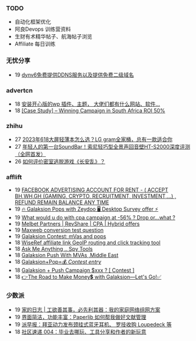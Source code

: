 ### TODO
-  自动化框架优化
-  阿良Devops 训练营资料
-  生财有术精华帖子、航海帖子浏览
-  Affiliate 每日训练

### 无忧分享
<!-- ruyo:START -->
-  19 [dynv6免费提供DDNS服务以及提供免费二级域名](https://51.ruyo.net/18430.html)<!-- ruyo:END -->

### advertcn
<!-- advertcn:START -->
-  18 [安装开心版的wp 插件、主题， 大佬们都有什么网站、软件...](https://www.advertcn.com/forum.php?mod=viewthread&tid=111253)
-  18 [[Case Study] – Winning Campaign in South Africa ROI 50%](https://www.advertcn.com/forum.php?mod=viewthread&tid=111251)<!-- advertcn:END -->

### zhihu
<!-- zhihu:START -->
-  27 [2023年618大屏轻薄本怎么选？LG gram全家桶，总有一款适合你](http://zhuanlan.zhihu.com/p/632641888?utm_campaign=rss&utm_medium=rss&utm_source=rss&utm_content=title)
-  27 [年轻人的第一台SoundBar！索尼轻巧型全景声回音壁HT-S2000深度评测（全网首发）](http://zhuanlan.zhihu.com/p/630990296?utm_campaign=rss&utm_medium=rss&utm_source=rss&utm_content=title)
-  26 [如何评价密室逃脱游戏《长安乱》？](http://www.zhihu.com/question/563950552/answer/3045961312?utm_campaign=rss&utm_medium=rss&utm_source=rss&utm_content=title)<!-- zhihu:END -->

### afflift
<!-- afflift:START -->
-  19 [FACEBOOK ADVERTISING ACCOUNT FOR RENT - &lpar; ACCEPT BH,WH,GH &lpar;GAMING, CRYPTO, RECRUITMENT, INVESTMENT,...&rpar; , REFUND REMAIN BALANCE ANY TIME](https://afflift.com/f/threads/facebook-advertising-account-for-rent-accept-bh-wh-gh-gaming-crypto-recruitment-investment-refund-remain-balance-any-time.11161/)
-  19 [🔥 Galaksion Pops with Zeydoo 🖥️ Desktop Survey offer ⚡](https://afflift.com/f/threads/%F0%9F%94%A5-galaksion-pops-with-zeydoo-%F0%9F%96%A5%EF%B8%8F-desktop-survey-offer-%E2%9A%A1.11285/)
-  19 [What would u do with cpa campaign at -56% ? Drop or...what ?](https://afflift.com/f/threads/what-would-u-do-with-cpa-campaign-at-56-drop-or-what.11310/)
-  19 [Melbet Partners | RevShare | CPA | Hybrid offers](https://afflift.com/f/threads/melbet-partners-revshare-cpa-hybrid-offers.11237/)
-  19 [Maxweb conversion test question](https://afflift.com/f/threads/maxweb-conversion-test-question.11308/)
-  19 [Galaksion Contest: mVas and pops](https://afflift.com/f/threads/galaksion-contest-mvas-and-pops.11292/)
-  18 [WiseRef affiliate link GeoIP routing and click tracking tool](https://afflift.com/f/threads/wiseref-affiliate-link-geoip-routing-and-click-tracking-tool.11311/)
-  18 [Ask Me Anything .. Spy Tools](https://afflift.com/f/threads/ask-me-anything-spy-tools.9343/)
-  18 [Galaksion Push With MVAs ,Middle East](https://afflift.com/f/threads/galaksion-push-with-mvas-middle-east.11299/)
-  18 [Galaksion+Pop=💰 *Contest entry*](https://afflift.com/f/threads/galaksion-pop-%F0%9F%92%B0-contest-entry.11231/)
-  18 [Galaksion + Push Campaign $xxx ? [ Contest ]](https://afflift.com/f/threads/galaksion-push-campaign-xxx-contest.11223/)
-  18 [👉The Road to Make Money💲 with Galaksion—Let&#39;s Go!✅](https://afflift.com/f/threads/%F0%9F%91%89the-road-to-make-money%F0%9F%92%B2-with-galaksion%E2%80%94lets-go-%E2%9C%85.11303/)<!-- afflift:END -->

### 少数派
<!-- sspai:START -->
-  19 [家的日志 | 工欲善其事，必先利其器：我的家庭网络组网方案](https://sspai.com/post/81073)
-  19 [界面简洁，功能丰富：Paperlib 如何帮我做好文献管理](https://sspai.com/post/80998)
-  19 [派早报：拜亚动力发布颈挂式蓝牙耳机、 罗技收购 Loupedeck 等](https://sspai.com/post/81280)
-  18 [社区速递 004：毕业去哪玩、工具分享和作者的新玩意](https://sspai.com/post/81263)<!-- sspai:END -->
